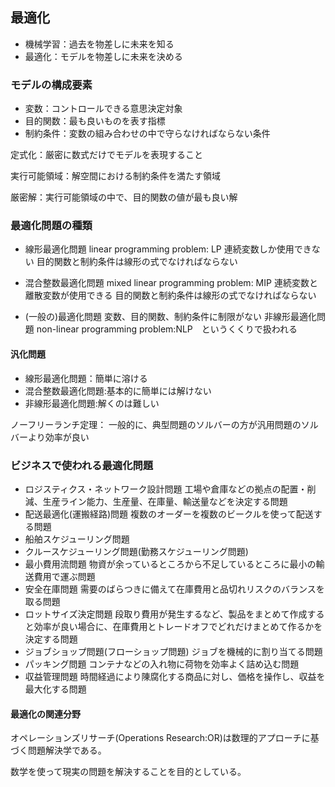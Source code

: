 ## 最適化
- 機械学習：過去を物差しに未来を知る
- 最適化：モデルを物差しに未来を決める

### モデルの構成要素
- 変数：コントロールできる意思決定対象
- 目的関数：最も良いものを表す指標
- 制約条件：変数の組み合わせの中で守らなければならない条件

定式化：厳密に数式だけでモデルを表現すること

実行可能領域：解空間における制約条件を満たす領域

厳密解：実行可能領域の中で、目的関数の値が最も良い解

### 最適化問題の種類
- 線形最適化問題 linear programming problem: LP
        連続変数しか使用できない
        目的関数と制約条件は線形の式でなければならない

- 混合整数最適化問題 mixed linear programming problem: MIP
        連続変数と離散変数が使用できる
        目的関数と制約条件は線形の式でなければならない

- (一般の)最適化問題
        変数、目的関数、制約条件に制限がない
        非線形最適化問題 non-linear programming problem:NLP　というくくりで扱われる

#### 汎化問題
- 線形最適化問題：簡単に溶ける
- 混合整数最適化問題:基本的に簡単には解けない
- 非線形最適化問題:解くのは難しい

ノーフリーランチ定理：
一般的に、典型問題のソルバーの方が汎用問題のソルバーより効率が良い

### ビジネスで使われる最適化問題
- ロジスティクス・ネットワーク設計問題  工場や倉庫などの拠点の配置・削減、生産ライン能力、生産量、在庫量、輸送量などを決定する問題
- 配送最適化(運搬経路)問題  複数のオーダーを複数のビークルを使って配送する問題
- 船舶スケジューリング問題  
- クルースケジューリング問題(勤務スケジューリング問題) 
- 最小費用流問題    物資が余っているところから不足しているところに最小の輸送費用で運ぶ問題
- 安全在庫問題  需要のばらつきに備えて在庫費用と品切れリスクのバランスを取る問題
- ロットサイズ決定問題  段取り費用が発生するなど、製品をまとめて作成すると効率が良い場合に、在庫費用とトレードオフでどれだけまとめて作るかを決定する問題
- ジョブショップ問題(フローショップ問題)    ジョブを機械的に割り当てる問題
- パッキング問題    コンテナなどの入れ物に荷物を効率よく詰め込む問題
- 収益管理問題  時間経過により陳腐化する商品に対し、価格を操作し、収益を最大化する問題

#### 最適化の関連分野
オペレーションズリサーチ(Operations Research:OR)は数理的アプローチに基づく問題解決学である。

数学を使って現実の問題を解決することを目的としている。